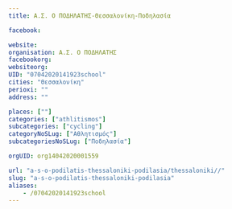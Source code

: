 ```yaml
---
title: Α.Σ. Ο ΠΟΔΗΛΑΤΗΣ-Θεσσαλονίκη-Ποδηλασία

facebook:

website:
organisation: Α.Σ. Ο ΠΟΔΗΛΑΤΗΣ
facebookorg:
websiteorg:
UID: "07042020141923school"
cities: "Θεσσαλονίκη"
perioxi: ""
address: ""

places: [""]
categories: ["athlitismos"]
subcategories: ["cycling"]
categoryNoSLug: ["Αθλητισμός"]
subcategoriesNoSLug: ["Ποδηλασία"]

orgUID: org14042020001559

url: "a-s-o-podilatis-thessaloniki-podilasia/thessaloniki//"
slug: "a-s-o-podilatis-thessaloniki-podilasia"
aliases:
    - /07042020141923school
---
```





